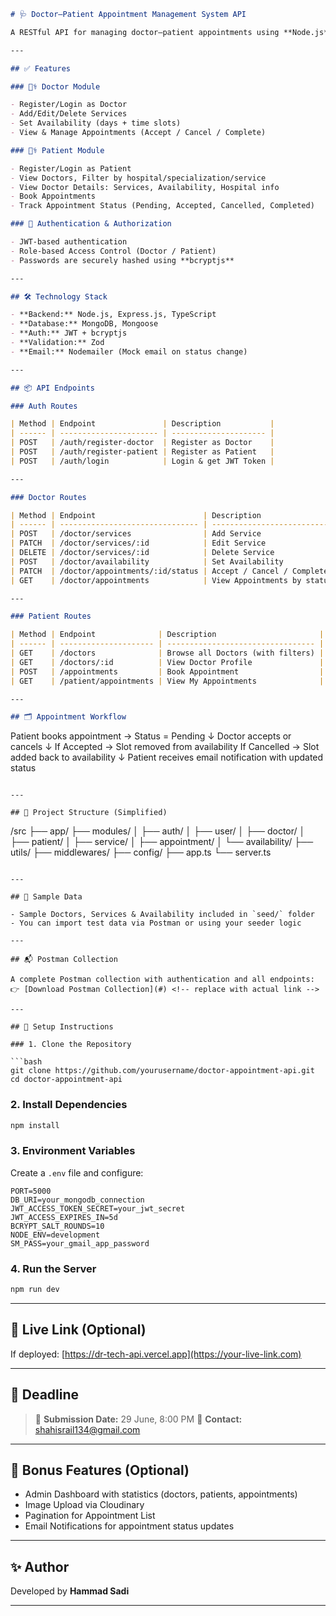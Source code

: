 ```markdown
# 🩺 Doctor–Patient Appointment Management System API

A RESTful API for managing doctor–patient appointments using **Node.js**, **Express.js**, **TypeScript**, and **MongoDB**. This system allows doctors to register and manage services and availability, while patients can browse doctors, view available time slots, and request appointments.

---

## ✅ Features

### 👨‍⚕️ Doctor Module

- Register/Login as Doctor
- Add/Edit/Delete Services
- Set Availability (days + time slots)
- View & Manage Appointments (Accept / Cancel / Complete)

### 👩‍⚕️ Patient Module

- Register/Login as Patient
- View Doctors, Filter by hospital/specialization/service
- View Doctor Details: Services, Availability, Hospital info
- Book Appointments
- Track Appointment Status (Pending, Accepted, Cancelled, Completed)

### 🔐 Authentication & Authorization

- JWT-based authentication
- Role-based Access Control (Doctor / Patient)
- Passwords are securely hashed using **bcryptjs**

---

## 🛠️ Technology Stack

- **Backend:** Node.js, Express.js, TypeScript
- **Database:** MongoDB, Mongoose
- **Auth:** JWT + bcryptjs
- **Validation:** Zod
- **Email:** Nodemailer (Mock email on status change)

---

## 📦 API Endpoints

### Auth Routes

| Method | Endpoint               | Description           |
| ------ | ---------------------- | --------------------- |
| POST   | /auth/register-doctor  | Register as Doctor    |
| POST   | /auth/register-patient | Register as Patient   |
| POST   | /auth/login            | Login & get JWT Token |

---

### Doctor Routes

| Method | Endpoint                        | Description                 |
| ------ | ------------------------------- | --------------------------- |
| POST   | /doctor/services                | Add Service                 |
| PATCH  | /doctor/services/:id            | Edit Service                |
| DELETE | /doctor/services/:id            | Delete Service              |
| POST   | /doctor/availability            | Set Availability            |
| PATCH  | /doctor/appointments/:id/status | Accept / Cancel / Complete  |
| GET    | /doctor/appointments            | View Appointments by status |

---

### Patient Routes

| Method | Endpoint              | Description                       |
| ------ | --------------------- | --------------------------------- |
| GET    | /doctors              | Browse all Doctors (with filters) |
| GET    | /doctors/:id          | View Doctor Profile               |
| POST   | /appointments         | Book Appointment                  |
| GET    | /patient/appointments | View My Appointments              |

---

## 🗂️ Appointment Workflow
```

Patient books appointment → Status = Pending
↓
Doctor accepts or cancels
↓
If Accepted → Slot removed from availability
If Cancelled → Slot added back to availability
↓
Patient receives email notification with updated status

```

---

## 📁 Project Structure (Simplified)

```

/src
├── app/
├── modules/
│ ├── auth/
│ ├── user/
│ ├── doctor/
│ ├── patient/
│ ├── service/
│ ├── appointment/
│ └── availability/
├── utils/
├── middlewares/
├── config/
├── app.ts
└── server.ts

````

---

## 📌 Sample Data

- Sample Doctors, Services & Availability included in `seed/` folder
- You can import test data via Postman or using your seeder logic

---

## 📬 Postman Collection

A complete Postman collection with authentication and all endpoints:
👉 [Download Postman Collection](#) <!-- replace with actual link -->

---

## 🚀 Setup Instructions

### 1. Clone the Repository

```bash
git clone https://github.com/yourusername/doctor-appointment-api.git
cd doctor-appointment-api
````

### 2. Install Dependencies

```bash
npm install
```

### 3. Environment Variables

Create a `.env` file and configure:

```
PORT=5000
DB_URI=your_mongodb_connection
JWT_ACCESS_TOKEN_SECRET=your_jwt_secret
JWT_ACCESS_EXPIRES_IN=5d
BCRYPT_SALT_ROUNDS=10
NODE_ENV=development
SM_PASS=your_gmail_app_password
```

### 4. Run the Server

```bash
npm run dev
```

---

## 🔗 Live Link (Optional)

If deployed:
[https://dr-tech-api.vercel.app](https://your-live-link.com)

---

## 📅 Deadline

> 📆 **Submission Date:** 29 June, 8:00 PM
> 📧 **Contact:** [shahisrail134@gmail.com](mailto:shahisrail134@gmail.com)

---

## 👏 Bonus Features (Optional)

- Admin Dashboard with statistics (doctors, patients, appointments)
- Image Upload via Cloudinary
- Pagination for Appointment List
- Email Notifications for appointment status updates

---

## ✨ Author

Developed by **Hammad Sadi**

---
